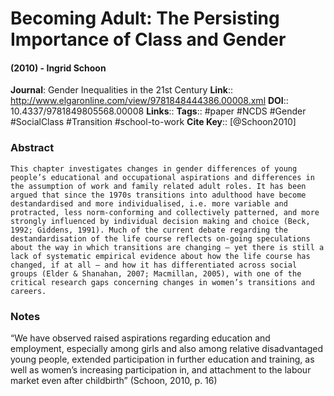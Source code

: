 # Becoming Adult: The Persisting Importance of Class and Gender
#### (2010) - Ingrid Schoon
**Journal**: Gender Inequalities in the 21st Century
**Link**:: http://www.elgaronline.com/view/9781848444386.00008.xml
**DOI**:: 10.4337/9781849805568.00008
**Links**:: 
**Tags**:: #paper #NCDS #Gender #SocialClass #Transition #school-to-work 
**Cite Key**:: [@Schoon2010]

### Abstract

```
This chapter investigates changes in gender differences of young people’s educational and occupational aspirations and differences in the assumption of work and family related adult roles. It has been argued that since the 1970s transitions into adulthood have become destandardised and more individualised, i.e. more variable and protracted, less norm-conforming and collectively patterned, and more strongly influenced by individual decision making and choice (Beck, 1992; Giddens, 1991). Much of the current debate regarding the destandardisation of the life course reflects on-going speculations about the way in which transitions are changing – yet there is still a lack of systematic empirical evidence about how the life course has changed, if at all – and how it has differentiated across social groups (Elder & Shanahan, 2007; Macmillan, 2005), with one of the critical research gaps concerning changes in women’s transitions and careers.
```

### Notes

“We have observed raised aspirations regarding education and employment, especially among girls and also among relative disadvantaged young people, extended participation in further education and training, as well as women’s increasing participation in, and attachment to the labour market even after childbirth” (Schoon, 2010, p. 16)